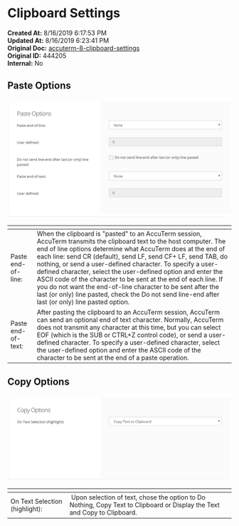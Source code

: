 # Clipboard Settings

**Created At:** 8/16/2019 6:17:53 PM  
**Updated At:** 8/16/2019 6:23:41 PM  
**Original Doc:** [accuterm-8-clipboard-settings](https://docs.zumasys.com/accuterm/accuterm-8-clipboard-settings)  
**Original ID:** 444205  
**Internal:** No  




## Paste Options

![accuterm-8-clipboard-settings: 1565979499582-1565979499582](./1565979499582-1565979499582.png)


| <!----> | <!----> |
| --- | --- |
| Paste end-of-line: | When the clipboard is "pasted" to an AccuTerm session, AccuTerm transmits the clipboard text to the host computer. The end of line options determine what AccuTerm does at the end of each line: send CR (default), send LF, send CF+ LF, send TAB, do nothing, or send a user-defined character. To specify a user-defined character, select the user-defined option and enter the ASCII code of the character to be sent at the end of each line. If you do not want the end-of-line character to be sent after the last (or only) line pasted, check the Do not send line-end after last (or only) line pasted option.<br> |
| Paste end-of-text: | After pasting the clipboard to an AccuTerm session, AccuTerm can send an optional end of text character. Normally, AccuTerm does not transmit any character at this time, but you can select EOF (which is the SUB or CTRL+Z control code), or send a user-defined character. To specify a user-defined character, select the user-defined option and enter the ASCII code of the character to be sent at the end of a paste operation.<br> |


## Copy Options

![accuterm-8-clipboard-settings: 1565979528816-1565979528816](./1565979528816-1565979528816.png)


| <!----> | <!----> |
| --- | --- |
| On Text Selection (highlight): <br> |  Upon selection of text, chose the option to Do Nothing, Copy Text to Clipboard or Display the Text and Copy to Clipboard. |

